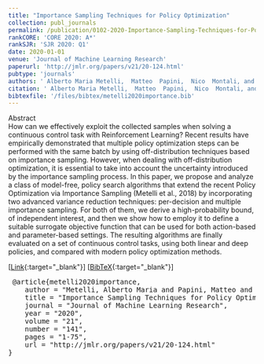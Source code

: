 ```yaml
---
title: "Importance Sampling Techniques for Policy Optimization"
collection: publ_journals
permalink: /publication/0102-2020-Importance-Sampling-Techniques-for-Policy-Optimization
rankCORE: 'CORE 2020: A*'
rankSJR: 'SJR 2020: Q1'
date: 2020-01-01
venue: 'Journal of Machine Learning Research'
paperurl: 'http://jmlr.org/papers/v21/20-124.html'
pubtype: 'journals'
authors: ' Alberto Maria Metelli,  Matteo  Papini,  Nico  Montali, and  Marcello  Restelli'
citation: ' Alberto Maria Metelli,  Matteo  Papini,  Nico  Montali, and  Marcello  Restelli&quot;Importance Sampling Techniques for Policy Optimization.&quot; Journal of Machine Learning Research, 2020'
bibtexfile: '/files/bibtex/metelli2020importance.bib'
---
```

Abstract
 <br> How can we effectively exploit the collected samples when solving a continuous control task with Reinforcement Learning? Recent results have empirically demonstrated that multiple policy optimization steps can be performed with the same batch by using off-distribution techniques based on importance sampling. However, when dealing with off-distribution optimization, it is essential to take into account the uncertainty introduced by the importance sampling process. In this paper, we propose and analyze a class of model-free, policy search algorithms that extend the recent Policy Optimization via Importance Sampling (Metelli et al., 2018) by incorporating two advanced variance reduction techniques: per-decision and multiple importance sampling. For both of them, we derive a high-probability bound, of independent interest, and then we show how to employ it to define a suitable surrogate objective function that can be used for both action-based and parameter-based settings. The resulting algorithms are finally evaluated on a set of continuous control tasks, using both linear and deep policies, and compared with modern policy optimization methods. <br> 

 [[Link](http://jmlr.org/papers/v21/20-124.html){:target="_blank"}] [[BibTeX](/files/bibtex/metelli2020importance.bib){:target="_blank"}] 
<pre> @article{metelli2020importance,
    author = "Metelli, Alberto Maria and Papini, Matteo and Montali, Nico and Restelli, Marcello",
    title = "Importance Sampling Techniques for Policy Optimization",
    journal = "Journal of Machine Learning Research",
    year = "2020",
    volume = "21",
    number = "141",
    pages = "1-75",
    url = "http://jmlr.org/papers/v21/20-124.html"
} </pre>
